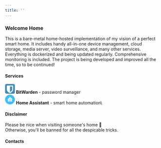 ```yaml
---
title: ''
---
```

### Welcome Home
This is a bare-metal home-hosted implementation of my vision of a perfect smart home. It includes handy all-in-one device management, cloud storage, media server, video surveillance, and many other services. Everything is dockerized and being updated regularly. Comprehensive monitoring is included. The project is being developed and improved all the time, so to be continued!

#### Services
![BitWarden](image/bitwarden.png "BitWarden") **BitWarden** - password manager\
![Home Assistant](image/home-assistant.png "Home Assistant") **Home Assistant** - smart home automation\

#### Disclaimer
Please be nice when visiting someone's home 🙂\
Otherwise, you'll be banned for all the despicable tricks.


#### Contacts